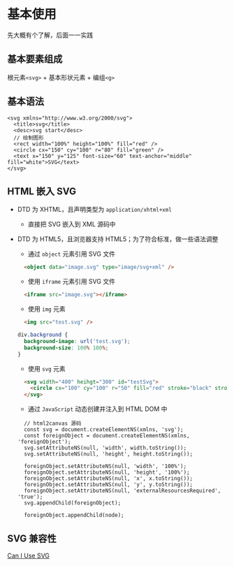 # 基本使用

先大概有个了解，后面一一实践

## 基本要素组成

根元素`<svg>` + 基本形状元素 + 编组`<g>`

## 基本语法

```SVG
<svg xmlns="http://www.w3.org/2000/svg">
  <title>svg</title>
  <desc>svg start</desc>
  // 绘制图形
  <rect width="100%" height="100%" fill="red" />
  <circle cx="150" cy="100" r="80" fill="green" />
  <text x="150" y="125" font-size="60" text-anchor="middle" fill="white">SVG</text>
</svg>
```

## HTML 嵌入 SVG

- DTD 为 XHTML，且声明类型为 `application/xhtml+xml`
  - 直接把 SVG 嵌入到 XML 源码中
- DTD 为 HTML5，且浏览器支持 HTML5；为了符合标准，做一些语法调整

  - 通过 `object` 元素引用 SVG 文件

  ```HTML
    <object data="image.svg" type="image/svg+xml" />
  ```

  - 使用 `iframe` 元素引用 SVG 文件

  ```HTML
    <iframe src="image.svg"></iframe>
  ```

  - 使用 `img` 元素

  ```HTML
    <img src="test.svg" />
  ```

  ```CSS
  div.background {
    background-image: url('test.svg');
    background-size: 100% 100%;
  }
  ```

  - 使用 `svg` 元素

  ```HTML
    <svg width="400" heihgt="300" id="testSvg">
      <circle cx="100" cy="100" r="50" fill="red" stroke="black" strock-width="2" id="testCircle"></circle>
    </svg>
  ```

  - 通过 `JavaScript` 动态创建并注入到 HTML DOM 中

  ```JS
    // html2canvas 源码
    const svg = document.createElementNS(xmlns, 'svg');
    const foreignObject = document.createElementNS(xmlns, 'foreignObject');
    svg.setAttributeNS(null, 'width', width.toString());
    svg.setAttributeNS(null, 'height', height.toString());

    foreignObject.setAttributeNS(null, 'width', '100%');
    foreignObject.setAttributeNS(null, 'height', '100%');
    foreignObject.setAttributeNS(null, 'x', x.toString());
    foreignObject.setAttributeNS(null, 'y', y.toString());
    foreignObject.setAttributeNS(null, 'externalResourcesRequired', 'true');
    svg.appendChild(foreignObject);

    foreignObject.appendChild(node);
  ```

## SVG 兼容性

[Can I Use SVG](https://caniuse.com/svg)
